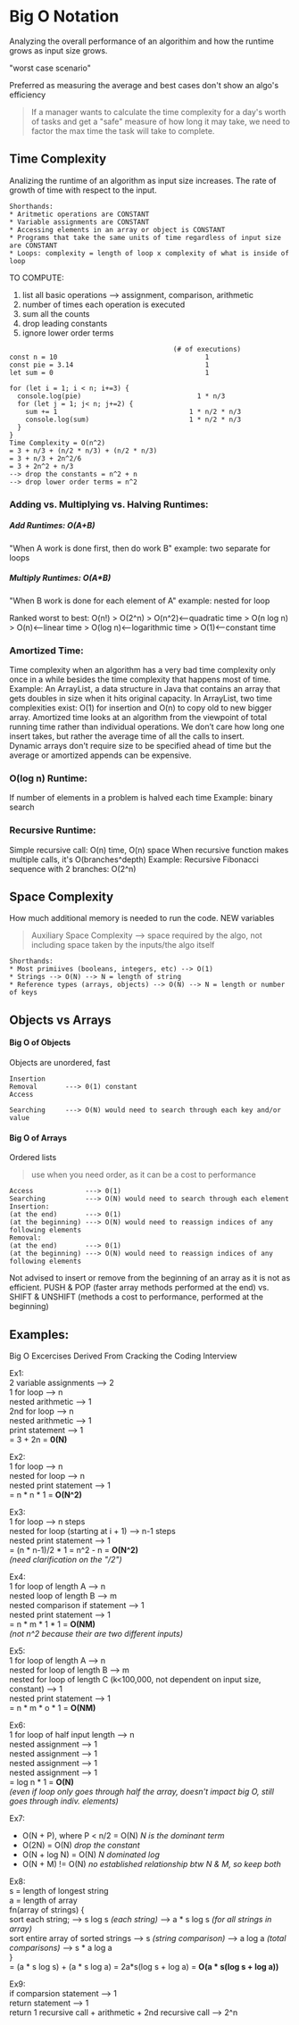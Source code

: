# Big O Notation

Analyzing the overall performance of an algorithim and how the runtime grows as input size grows.

"worst case scenario"

Preferred as measuring the average and best cases don't show an algo's efficiency
> If a manager wants to calculate the time complexity for a day's worth of tasks and get a "safe" measure of how long it may take, we need to factor the max time the task will take to complete.

## Time Complexity
Analizing the runtime of an algorithm as input size increases.
The rate of growth of time with respect to the input.
```
Shorthands:
* Aritmetic operations are CONSTANT
* Variable assignments are CONSTANT
* Accessing elements in an array or object is CONSTANT
* Programs that take the same units of time regardless of input size are CONSTANT
* Loops: complexity = length of loop x complexity of what is inside of loop
```

TO COMPUTE:
1. list all basic operations --> assignment, comparison, arithmetic
2. number of times each operation is executed
3. sum all the counts
4. drop leading constants
5. ignore lower order terms

```
                                         (# of executions)
const n = 10                                     1
const pie = 3.14                                 1
let sum = 0                                      1

for (let i = 1; i < n; i+=3) {
  console.log(pie)                             1 * n/3
  for (let j = 1; j< n; j+=2) {
    sum += 1                                 1 * n/2 * n/3
    console.log(sum)                         1 * n/2 * n/3
  }
}
Time Complexity = O(n^2)
= 3 + n/3 + (n/2 * n/3) + (n/2 * n/3)
= 3 + n/3 + 2n^2/6
= 3 + 2n^2 + n/3
--> drop the constants = n^2 + n
--> drop lower order terms = n^2
```

### Adding vs. Multiplying vs. Halving Runtimes:

##### Add Runtimes: O(A+B)
"When A work is done first, then do work B"
example: two separate for loops

##### Multiply Runtimes: O(A*B)
"When B work is done for each element of A"
example: nested for loop

Ranked worst to best:
O(n!) > O(2^n) > O(n^2)<--quadratic time > O(n log n) > O(n)<--linear time > O(log n)<--logarithmic time > O(1)<--constant time

### Amortized Time:
Time complexity when an algorithm has a very bad time complexity only once in a while besides the time complexity that happens most of time.
Example: An ArrayList, a data structure in Java that contains an array that gets doubles in size when it hits original capacity.
In ArrayList, two time complexities exist: O(1) for insertion and O(n) to copy old to new bigger array.
Amortized time looks at an algorithm from the viewpoint of total running time rather than individual operations. We don’t care how long one insert takes, but rather the average time of all the calls to insert. </br>
Dynamic arrays don't require size to be specified ahead of time but the average or amortized appends can be expensive. 

### O(log n) Runtime:
If number of elements in a problem is halved each time
Example: binary search

### Recursive Runtime:
Simple recursive call: O(n) time, O(n) space
When recursive function makes multiple calls, it's O(branches^depth)
Example: Recursive Fibonacci sequence with 2 branches: O(2^n)

## Space Complexity
How much additional memory is needed to run the code.
NEW variables
> Auxiliary Space Complexity --> space required by the algo, not including space taken by the inputs/the algo itself
```
Shorthands:
* Most primiives (booleans, integers, etc) --> O(1)
* Strings --> O(N) --> N = length of string
* Reference types (arrays, objects) --> O(N) --> N = length or number of keys
```
## Objects vs Arrays

#### Big O of Objects
Objects are unordered, fast

```
Insertion
Removal       ---> 0(1) constant
Access

Searching     ---> O(N) would need to search through each key and/or value
```

#### Big O of Arrays
Ordered lists
> use when you need order, as it can be a cost to performance

```
Access             ---> 0(1)
Searching          ---> O(N) would need to search through each element
Insertion:
(at the end)       ---> 0(1)
(at the beginning) ---> O(N) would need to reassign indices of any following elements
Removal:
(at the end)       ---> 0(1)
(at the beginning) ---> O(N) would need to reassign indices of any following elements
```

Not advised to insert or remove from the beginning of an array as it is not as efficient.
PUSH & POP
(faster array methods performed at the end)
vs.
SHIFT & UNSHIFT
(methods a cost to performance, performed at the beginning)

## Examples:
Big O Excercises Derived From Cracking the Coding Interview

Ex1:</br>
2 variable assignments --> 2</br>
1 for loop --> n</br>
nested arithmetic --> 1</br>
2nd for loop --> n</br>
nested arithmetic --> 1</br>
print statement --> 1</br>
= 3 + 2n = **0(N)**

Ex2:</br>
1 for loop --> n</br>
nested for loop --> n</br>
nested print statement --> 1</br>
= n * n * 1 = **O(N^2)**

Ex3:</br>
1 for loop --> n steps</br>
nested for loop (starting at i + 1) --> n-1 steps</br>
nested print statement --> 1</br>
= (n * n-1)/2 * 1 = n^2 - n = **O(N^2)** </br>
*(need clarification on the "/2")*

Ex4:</br>
1 for loop of length A --> n</br>
nested loop of length B --> m</br>
nested comparison if statement --> 1</br>
nested print statement --> 1</br>
= n * m * 1 * 1 = **O(NM)**</br>
*(not n^2 because their are two different inputs)*

Ex5:</br>
1 for loop of length A --> n</br>
nested for loop of length B --> m</br>
nested for loop of length C (k<100,000, not dependent on input size, constant) --> 1</br>
nested print statement --> 1</br>
= n * m * o * 1 = **O(NM)**

Ex6:</br>
1 for loop of half input length --> n</br>
nested assignment --> 1</br>
nested assignment --> 1</br>
nested assignment --> 1</br>
nested assignment --> 1</br>
= log n * 1 = **O(N)**</br>
*(even if loop only goes through half the array, doesn't impact big O, still goes through indiv. elements)*

Ex7:</br>
- O(N + P), where P < n/2 = O(N) *N is the dominant term*
- O(2N) = O(N) *drop the constant*
- O(N + log N) = O(N) *N dominated log*
- O(N + M) != O(N) *no established relationship btw N & M, so keep both*

Ex8:</br>
s = length of longest string</br>
a = length of array</br>
fn(array of strings) {</br>
  sort each string; --> s log s *(each string)* --> a * s log s *(for all strings in array)*</br>
  sort entire array of sorted strings --> s *(string comparison)* --> a log a *(total comparisons)* --> s * a log a </br>
} </br>
= (a * s log s) + (a * s log a) = 2a*s(log s + log a) = **O(a * s(log s + log a))**

Ex9:</br>
if comparsion statement --> 1</br>
return statement --> 1</br>
return 1 recursive call + arithmetic + 2nd recursive call --> 2^n</br>
